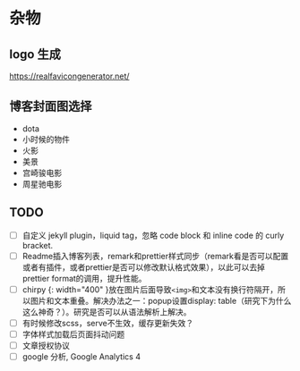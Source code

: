 # 杂物

## logo 生成

https://realfavicongenerator.net/

## 博客封面图选择

- dota
- 小时候的物件
- 火影
- 美景
- 宫崎骏电影
- 周星驰电影

## TODO

- [ ] 自定义 jekyll plugin，liquid tag，忽略 code block 和 inline code 的 curly bracket.
- [ ] Readme插入博客列表，remark和prettier样式同步（remark看是否可以配置或者有插件，或者prettier是否可以修改默认格式效果），以此可以去掉prettier format的调用，提升性能。
- [ ] chirpy {: width="400" }放在图片后面导致`<img>`和文本没有换行符隔开，所以图片和文本重叠。解决办法之一：popup设置display: table（研究下为什么这么神奇？）。研究是否可以从语法解析上解决。
- [ ] 有时候修改scss，serve不生效，缓存更新失效？
- [ ] 字体样式加载后页面抖动问题
- [ ] 文章授权协议
- [ ] google 分析, Google Analytics 4
